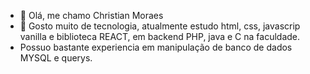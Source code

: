 - 👋 Olá, me chamo Christian Moraes
- 👀 Gosto muito de tecnologia, atualmente estudo html, css, javascrip vanilla e biblioteca REACT, em backend PHP, java e C na faculdade.
- Possuo bastante experiencia em manipulação de banco de dados MYSQL e querys.

<!---
Meu portifolio ainda é pequeno, mas cada aplicação é uma aprendizagem nova, estou gostando de tentar fazer tudo sozinho, me testar
--->
